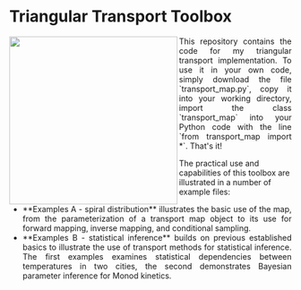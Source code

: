 # Triangular Transport Toolbox

<img align="left" src="https://github.com/MaxRamgraber/Triangular-Transport-Toolbox/blob/main/figures/spiral_animated.gif" height="300px">

<div style="text-align: justify">This repository contains the code for my triangular transport implementation. To use it in your own code, simply download the file `transport_map.py`, copy it into your working directory, import the class `transport_map` into your Python code with the line `from transport_map import *`. That's it!</div>

The practical use and capabilities of this toolbox are illustrated in a number of example files:

 - <div style="text-align: justify ">**Examples A - spiral distribution** illustrates the basic use of the map, from the parameterization of a transport map object to its use for forward mapping, inverse mapping, and conditional sampling.</div>
 - <div style="text-align: justify ">**Examples B - statistical inference** builds on previous established basics to illustrate the use of transport methods for statistical inference. The first examples examines statistical dependencies between temperatures in two cities, the second demonstrates Bayesian parameter inference for Monod kinetics.</div>
